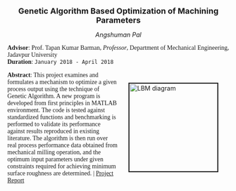 <p align="center">
  <font size="4"><b>Genetic Algorithm Based Optimization of Machining Parameters</b><br/></font>
</p>

<p align="center">
  <i>Angshuman Pal</i><br/>
</p>

<span style="font-family:Garamond;">**Advisor**: Prof. Tapan Kumar Barman, <i>Professor</i>, Department of Mechanical Engineering, Jadavpur University<br/>**Duration**: `January 2018 - April 2018`<br/></span>


<img src="https://user-images.githubusercontent.com/98811198/153725153-9dd70e00-7a8d-4641-8917-02d9e83a6dfc.jpg" alt="LBM diagram" loading ="eager" width=200px height=auto style="margin:25px 25px" border=2px align="right"><span style="font-family:Garamond;"><span style="font-family:Garamond;">**Abstract**: This project examines and formulates a mechanism to optimize a given process output using the technique of Genetic Algorithm. A new program is developed from first principles in MATLAB environment. The code is tested against standardized functions and benchmarking is performed to validate its performance against results reproduced in existing literature. The algorithm is then run over real process performance data obtained from mechanical milling operation, and the optimum input parameters under given constraints required for achieving minimum surface roughness are determined. | [Project Report](https://drive.google.com/file/d/1NLoW8r8a_-SmLYdVhczwRz4kUO1cv8c1/view?usp=sharing)</span>
